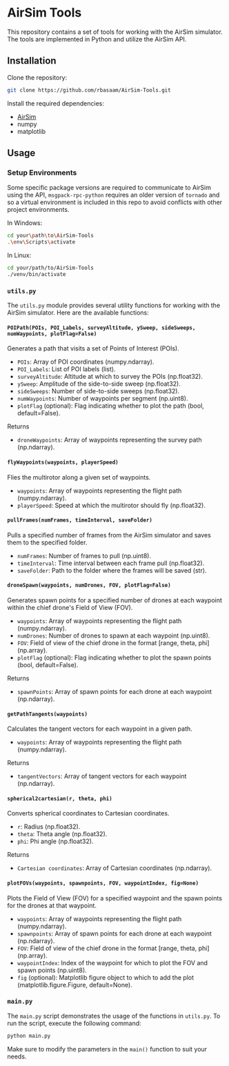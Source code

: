 # AirSim Tools

This repository contains a set of tools for working with the AirSim simulator. The tools are implemented in Python and utilize the AirSim API.

## Installation

Clone the repository:

```bash
git clone https://github.com/rbasaam/AirSim-Tools.git
```

Install the required dependencies:

- [AirSim](https://github.com/AVL-TMU/UnrealEngine-AirSim-PX4.git)
- numpy
- matplotlib

## Usage

### Setup Environments
Some specific package versions are required to communicate to AirSim using the API, ```msgpack-rpc-python``` requires an older version of ```tornado``` and so a virtual environment is included in this repo to avoid conflicts with other project environments.

In Windows:

```bash
cd your\path\to\AirSim-Tools
.\env\Scripts\activate

```

In Linux:
```bash
cd your/path/to/AirSim-Tools
./venv/bin/activate
```

### `utils.py`

The `utils.py` module provides several utility functions for working with the AirSim simulator. Here are the available functions:

#### `POIPath(POIs, POI_Labels, surveyAltitude, ySweep, sideSweeps, numWaypoints, plotFlag=False)`

Generates a path that visits a set of Points of Interest (POIs).

- `POIs`: Array of POI coordinates (numpy.ndarray).
- `POI_Labels`: List of POI labels (list).
- `surveyAltitude`: Altitude at which to survey the POIs (np.float32).
- `ySweep`: Amplitude of the side-to-side sweep (np.float32).
- `sideSweeps`: Number of side-to-side sweeps (np.float32).
- `numWaypoints`: Number of waypoints per segment (np.uint8).
- `plotFlag` (optional): Flag indicating whether to plot the path (bool, default=False).

Returns

- `droneWaypoints`: Array of waypoints representing the survey path (np.ndarray).

#### `flyWaypoints(waypoints, playerSpeed)`

Flies the multirotor along a given set of waypoints.

- `waypoints`: Array of waypoints representing the flight path (numpy.ndarray).
- `playerSpeed`: Speed at which the multirotor should fly (np.float32).

#### `pullFrames(numFrames, timeInterval, saveFolder)`

Pulls a specified number of frames from the AirSim simulator and saves them to the specified folder.

- `numFrames`: Number of frames to pull (np.uint8).
- `timeInterval`: Time interval between each frame pull (np.float32).
- `saveFolder`: Path to the folder where the frames will be saved (str).

#### `droneSpawn(waypoints, numDrones, FOV, plotFlag=False)`

Generates spawn points for a specified number of drones at each waypoint within the chief drone's Field of View (FOV).

- `waypoints`: Array of waypoints representing the flight path (numpy.ndarray).
- `numDrones`: Number of drones to spawn at each waypoint (np.uint8).
- `FOV`: Field of view of the chief drone in the format [range, theta, phi] (np.array).
- `plotFlag` (optional): Flag indicating whether to plot the spawn points (bool, default=False).

Returns

- `spawnPoints`: Array of spawn points for each drone at each waypoint (np.ndarray).

#### `getPathTangents(waypoints)`

Calculates the tangent vectors for each waypoint in a given path.

- `waypoints`: Array of waypoints representing the flight path (numpy.ndarray).

Returns

- `tangentVectors`: Array of tangent vectors for each waypoint (np.ndarray).

#### `spherical2cartesian(r, theta, phi)`

Converts spherical coordinates to Cartesian coordinates.

- `r`: Radius (np.float32).
- `theta`: Theta angle (np.float32).
- `phi`: Phi angle (np.float32).

Returns

- `Cartesian coordinates`: Array of Cartesian coordinates (np.ndarray).

#### `plotFOVs(waypoints, spawnpoints, FOV, waypointIndex, fig=None)`

Plots the Field of View (FOV) for a specified waypoint and the spawn points for the drones at that waypoint.

- `waypoints`: Array of waypoints representing the flight path (numpy.ndarray).
- `spawnpoints`: Array of spawn points for each drone at each waypoint (np.ndarray).
- `FOV`: Field of view of the chief drone in the format [range, theta, phi] (np.array).
- `waypointIndex`: Index of the waypoint for which to plot the FOV and spawn points (np.uint8).
- `fig` (optional): Matplotlib figure object to which to add the plot (matplotlib.figure.Figure, default=None).
### `main.py`

The `main.py` script demonstrates the usage of the functions in `utils.py`. To run the script, execute the following command:

```bash
python main.py
```

Make sure to modify the parameters in the `main()` function to suit your needs.
